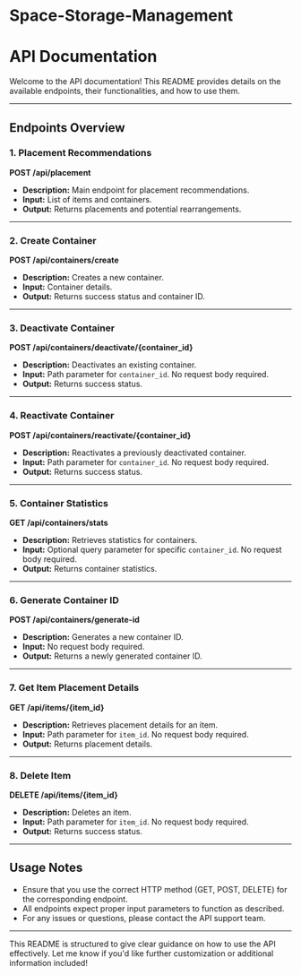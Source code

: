 # Space-Storage-Management
# API Documentation

Welcome to the API documentation! This README provides details on the available endpoints, their functionalities, and how to use them.

---

## Endpoints Overview

### **1. Placement Recommendations**
**POST /api/placement**  
- **Description:** Main endpoint for placement recommendations.  
- **Input:** List of items and containers.  
- **Output:** Returns placements and potential rearrangements.

---

### **2. Create Container**
**POST /api/containers/create**  
- **Description:** Creates a new container.  
- **Input:** Container details.  
- **Output:** Returns success status and container ID.

---

### **3. Deactivate Container**
**POST /api/containers/deactivate/{container_id}**  
- **Description:** Deactivates an existing container.  
- **Input:** Path parameter for `container_id`. No request body required.  
- **Output:** Returns success status.

---

### **4. Reactivate Container**
**POST /api/containers/reactivate/{container_id}**  
- **Description:** Reactivates a previously deactivated container.  
- **Input:** Path parameter for `container_id`. No request body required.  
- **Output:** Returns success status.

---

### **5. Container Statistics**
**GET /api/containers/stats**  
- **Description:** Retrieves statistics for containers.  
- **Input:** Optional query parameter for specific `container_id`. No request body required.  
- **Output:** Returns container statistics.

---

### **6. Generate Container ID**
**POST /api/containers/generate-id**  
- **Description:** Generates a new container ID.  
- **Input:** No request body required.  
- **Output:** Returns a newly generated container ID.

---

### **7. Get Item Placement Details**
**GET /api/items/{item_id}**  
- **Description:** Retrieves placement details for an item.  
- **Input:** Path parameter for `item_id`. No request body required.  
- **Output:** Returns placement details.

---

### **8. Delete Item**
**DELETE /api/items/{item_id}**  
- **Description:** Deletes an item.  
- **Input:** Path parameter for `item_id`. No request body required.  
- **Output:** Returns success status.

---

## Usage Notes

- Ensure that you use the correct HTTP method (GET, POST, DELETE) for the corresponding endpoint.
- All endpoints expect proper input parameters to function as described.
- For any issues or questions, please contact the API support team.

---

This README is structured to give clear guidance on how to use the API effectively. Let me know if you'd like further customization or additional information included!
